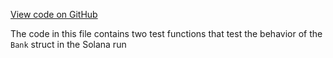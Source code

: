 [View code on GitHub](https://github.com/solana-labs/solana/blob/master/runtime/src/bank/builtin_programs.rs)

The code in this file contains two test functions that test the behavior of the `Bank` struct in the Solana run